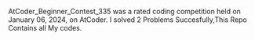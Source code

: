 AtCoder_Beginner_Contest_335 was a rated coding competition held on January 06, 2024, on AtCoder. I solved 2 Problems Succesfully,This Repo Contains all My codes.

